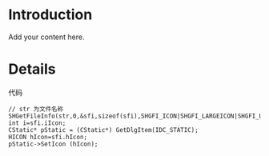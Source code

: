 # Introduction #

Add your content here.


# Details #


代码
```
// str 为文件名称 
SHGetFileInfo(str,0,&sfi,sizeof(sfi),SHGFI_ICON|SHGFI_LARGEICON|SHGFI_USEFILEATTRIBUTES);
int i=sfi.iIcon;
CStatic* pStatic = (CStatic*) GetDlgItem(IDC_STATIC);
HICON hIcon=sfi.hIcon;
pStatic->SetIcon (hIcon);
```